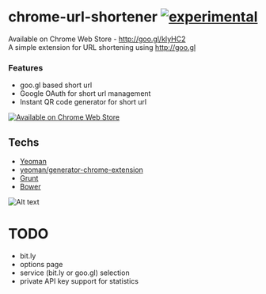 chrome-url-shortener [![experimental](http://hughsk.github.io/stability-badges/dist/experimental.svg)](http://github.com/hughsk/stability-badges)
====================
Available on Chrome Web Store - http://goo.gl/kIyHC2  
A simple extension for URL shortening using http://goo.gl

### Features
- goo.gl based short url
- Google OAuth for short url management
- Instant QR code generator for short url


[![Available on Chrome Web Store](https://raw.github.com/rishabhmhjn/chrome-url-shortener/master/assets/cws_640_400.png)](http://goo.gl/kIyHC2)

Techs
-----
- [Yeoman](http://yeoman.io/)
 - [yeoman/generator-chrome-extension](https://github.com/yeoman/generator-chrome-extension)
- [Grunt](http://gruntjs.com/)
- [Bower](http://bower.io/)

![Alt text](https://raw.github.com/yeoman/yeoman.io/gh-pages/media/toolset.png)


TODO
====
- bit.ly
- options page
 - service (bit.ly or goo.gl) selection
 - private API key support for statistics


